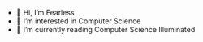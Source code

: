 - 👋 Hi, I’m Fearless
- 👀 I’m interested in Computer Science
- 🌱 I’m currently reading Computer Science Illuminated 


<!---
- 💞️ I’m looking to collaborate on ...
- 📫 How to reach me ...
fearlessfls/fearlessfls is a ✨ special ✨ repository because its `README.md` (this file) appears on your GitHub profile.
You can click the Preview link to take a look at your changes.
--->
